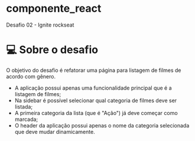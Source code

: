 # componente_react
Desafio 02 - Ignite rockseat

# 💻 Sobre o desafio

O objetivo do desafio é refatorar uma página para listagem de filmes de acordo com gênero. 

- A aplicação possui apenas uma funcionalidade principal que é a listagem de filmes;
- Na sidebar é possível selecionar qual categoria de filmes deve ser listada;
- A primeira categoria da lista (que é "Ação") já deve começar como marcada;
- O header da aplicação possui apenas o nome da categoria selecionada que deve mudar dinamicamente.
